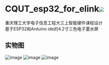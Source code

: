 # CQUT_esp32_for_elink![](https://img.shields.io/badge/license-MIT-blue)
重庆理工大学电子信息工程大三上智能硬件课程设计\
基于ESP32和Arduino ide的4.2寸三色电子墨水屏
## 实物图
![image](https://github.com/Royfor12/CQUT_esp32_for_elink/blob/main/jpg/1702727291963.jpg)
![image](https://github.com/Royfor12/CQUT_esp32_for_elink/blob/main/jpg/1702727291973.jpg)
![image](https://github.com/Royfor12/CQUT_esp32_for_elink/blob/main/jpg/1702727292101.jpg)
